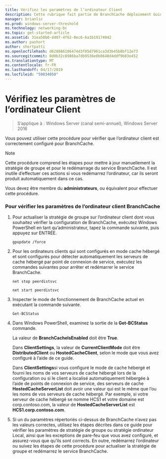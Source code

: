 ```yaml
---
title: Vérifiez les paramètres de l’ordinateur Client
description: Cette rubrique fait partie de BranchCache déploiement Guide pour Windows Server 2016, qui montre comment déployer BranchCache en mode cache distribué et hébergé pour optimiser l’utilisation de la bande passante WAN dans les succursales
manager: brianlic
ms.prod: windows-server-threshold
ms.technology: networking-bc
ms.topic: get-started-article
ms.assetid: 31ea58b0-d407-4f62-8ec6-6a1b19174042
ms.author: pashort
author: shortpatti
ms.openlocfilehash: d628886186474d3f05d7961ca3d3b45b8bf12e73
ms.sourcegitcommit: 0d0b32c8986ba7db9536e0b8648d4ddf9b03e452
ms.translationtype: MT
ms.contentlocale: fr-FR
ms.lasthandoff: 04/17/2019
ms.locfileid: "59834050"
---
```

# <a name="verify-client-computer-settings"></a>Vérifiez les paramètres de l’ordinateur Client

>S’applique à : Windows Server (canal semi-annuel), Windows Server 2016

Vous pouvez utiliser cette procédure pour vérifier que l’ordinateur client est correctement configuré pour BranchCache.  
  
> [!NOTE]  
> Cette procédure comprend les étapes pour mettre à jour manuellement la stratégie de groupe et pour le redémarrage du service BranchCache. Il est inutile d’effectuer ces actions si vous redémarrez l’ordinateur, car ils seront produit automatiquement dans ce cas.  
  
Vous devez être membre du **administrateurs**, ou équivalent pour effectuer cette procédure.  
  
### <a name="to-verify-branchcache-client-computer-settings"></a>Pour vérifier les paramètres de l’ordinateur client BranchCache  
  
1.  Pour actualiser la stratégie de groupe sur l’ordinateur client dont vous souhaitez vérifier la configuration de BranchCache, exécutez Windows PowerShell en tant qu’administrateur, tapez la commande suivante, puis appuyez sur ENTRÉE.  
  
    `gpupdate /force`  
  
2.  Pour les ordinateurs clients qui sont configurés en mode cache hébergé et sont configurés pour détecter automatiquement les serveurs de cache hébergé par point de connexion de service, exécutez les commandes suivantes pour arrêter et redémarrer le service BranchCache.  
  
    `net stop peerdistsvc`  
  
    `net start peerdistsvc`  
  
3.  Inspecter le mode de fonctionnement de BranchCache actuel en exécutant la commande suivante.  
  
    `Get-BCStatus`  
  
4.  Dans Windows PowerShell, examinez la sortie de la **Get-BCStatus** commande.  
  
    La valeur de **BranchCacheIsEnabled** doit être **True**.  
  
    Dans **ClientSettings**, la valeur de **CurrentClientMode** doit être **DistributedClient** ou **HostedCacheClient**, selon le mode que vous avez configuré à l’aide de ce guide.  
  
    Dans **ClientSettings**si vous configuré le mode de cache hébergé et fourni les noms de vos serveurs de cache hébergé lors de la configuration ou si le client a localisé automatiquement hébergée à l’aide de points de connexion de service, des serveurs de cache  **HostedCacheServerList** doit avoir une valeur qui est le même que l’ou les noms de vos serveurs de cache hébergé. Par exemple, si votre serveur de cache hébergé se nomme HCS1 et votre domaine est corp.contoso.com, la valeur de **HostedCacheServerList** est **HCS1.corp.contoso.com**.  
  
5.  Si un du paramètres répertoriés ci-dessus de BranchCache n’avez pas les valeurs correctes, utilisez les étapes décrites dans ce guide pour vérifier les paramètres de stratégie de groupe ou stratégie ordinateur Local, ainsi que les exceptions de pare-feu que vous avez configuré, et assurez-vous que qu’ils sont corrects. En outre, redémarrez l’ordinateur ou suivez les étapes de cette procédure pour actualiser la stratégie de groupe et redémarrez le service BranchCache.  
  


